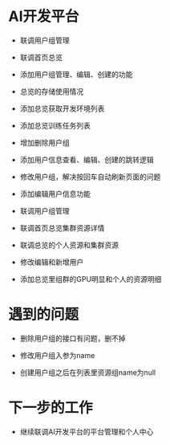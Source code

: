 <!--
 * @Author: liusimin
 * @Date: 2020-12-17 18:30:36
 * @LastEditors: your name
 * @LastEditTime: 2020-12-17 18:33:04
 * @Description: file content
-->

# AI开发平台

- 联调用户组管理

- 联调首页总览

- 添加用户组管理、编辑、创建的功能

- 总览的存储使用情况
- 添加总览获取开发环境列表
- 添加总览训练任务列表
- 增加删除用户组
- 添加用户信息查看、编辑、创建的跳转逻辑
- 修改用户组，解决按回车自动刷新页面的问题
- 添加编辑用户信息功能

- 联调用户组管理

- 联调首页总览集群资源详情

- 联调总览的个人资源和集群资源
- 修改编辑和新增用户

- 添加总览里组群的GPU明显和个人的资源明细

# 遇到的问题

- 删除用户组的接口有问题，删不掉

- 修改用户组入参为name

- 创建用户组之后在列表里资源组name为null

# 下一步的工作

- 继续联调AI开发平台的平台管理和个人中心
